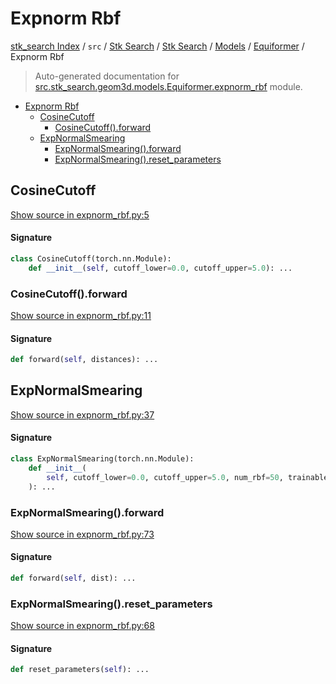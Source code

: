 # Expnorm Rbf

[stk_search Index](../../../../../README.md#stk_search-index) / `src` / [Stk Search](../../../index.md#stk-search) / [Stk Search](../../../index.md#stk-search) / [Models](../index.md#models) / [Equiformer](./index.md#equiformer) / Expnorm Rbf

> Auto-generated documentation for [src.stk_search.geom3d.models.Equiformer.expnorm_rbf](https://github.com/mohammedazzouzi15/STK_search/blob/main/src/stk_search/geom3d/models/Equiformer/expnorm_rbf.py) module.

- [Expnorm Rbf](#expnorm-rbf)
  - [CosineCutoff](#cosinecutoff)
    - [CosineCutoff().forward](#cosinecutoff()forward)
  - [ExpNormalSmearing](#expnormalsmearing)
    - [ExpNormalSmearing().forward](#expnormalsmearing()forward)
    - [ExpNormalSmearing().reset_parameters](#expnormalsmearing()reset_parameters)

## CosineCutoff

[Show source in expnorm_rbf.py:5](https://github.com/mohammedazzouzi15/STK_search/blob/main/src/stk_search/geom3d/models/Equiformer/expnorm_rbf.py#L5)

#### Signature

```python
class CosineCutoff(torch.nn.Module):
    def __init__(self, cutoff_lower=0.0, cutoff_upper=5.0): ...
```

### CosineCutoff().forward

[Show source in expnorm_rbf.py:11](https://github.com/mohammedazzouzi15/STK_search/blob/main/src/stk_search/geom3d/models/Equiformer/expnorm_rbf.py#L11)

#### Signature

```python
def forward(self, distances): ...
```



## ExpNormalSmearing

[Show source in expnorm_rbf.py:37](https://github.com/mohammedazzouzi15/STK_search/blob/main/src/stk_search/geom3d/models/Equiformer/expnorm_rbf.py#L37)

#### Signature

```python
class ExpNormalSmearing(torch.nn.Module):
    def __init__(
        self, cutoff_lower=0.0, cutoff_upper=5.0, num_rbf=50, trainable=False
    ): ...
```

### ExpNormalSmearing().forward

[Show source in expnorm_rbf.py:73](https://github.com/mohammedazzouzi15/STK_search/blob/main/src/stk_search/geom3d/models/Equiformer/expnorm_rbf.py#L73)

#### Signature

```python
def forward(self, dist): ...
```

### ExpNormalSmearing().reset_parameters

[Show source in expnorm_rbf.py:68](https://github.com/mohammedazzouzi15/STK_search/blob/main/src/stk_search/geom3d/models/Equiformer/expnorm_rbf.py#L68)

#### Signature

```python
def reset_parameters(self): ...
```